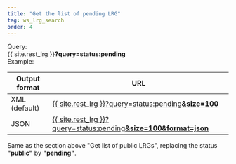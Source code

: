 ```yaml
---
title: "Get the list of pending LRG"
tag: ws_lrg_search
order: 4
---
```


<div class="clearfix margin-top-10">
  <div class="left bold_font margin-right-10" style="width:75px">Query:</div> 
  <div class="left">{{ site.rest_lrg }}<b>?query=status:<span class="lrg_blue">pending</span></b></div>
</div>
<div class="clearfix margin-top-10">
  <div class="left bold_font margin-right-10" style="width:75px">Example:</div> 
  <div class="left">
    <table class="table table-lrg">
      <thead>
        <tr>
          <th>Output format</th>
          <th>URL</th>
        </tr>
      </thead>
      <tbody>
        <tr>
          <td>XML <span class="smaller-font">(default)</span></td>
          <td>
            <a href="{{ site.rest_lrg }}?query=status:pending&size=100" target="_blank">{{ site.rest_lrg }}?query=status:pending<b>&size=100</b></a>
          </td>
        </tr>
        <tr>
          <td>JSON</td>
          <td>
            <a href="{{ site.rest_lrg }}?query=status:pending&size=100&format=json" target="_blank">{{ site.rest_lrg }}?query=status:pending<b>&size=100&format=json</b></a>
          </td>
        </tr>
      </tbody>   
    </table>
  </div>
</div>

<p>
  Same as the section above "Get list of public LRGs", replacing the status <b>"public"</b> by <b>"pending"</b>.</span>
</p>